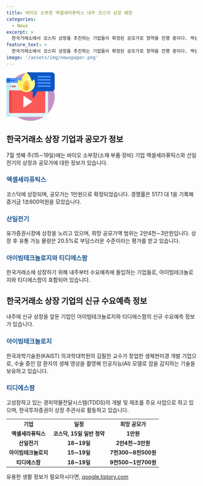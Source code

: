 ```yaml
---
title: 바이오 소부장 엑셀세라퓨틱스 내주 코스닥 상장 예정
categories:
  - News
excerpt: >
  한국거래소에서 코스피 상장을 추진하는 기업들이 확정된 공모가로 청약을 진행 중이다. 엑셀세라퓨틱스와 산일전기의 상장이 예정되어 있으며, 아이빔테크놀로지와 티디에스팜 등 2곳도 내주부터 수요예측에 돌입할 예정이다. 엑셀세라퓨틱스는 IPO로 약 162억원의 공모 자금을 확보해 미래 유망 시장으로 포트폴리오를 확장할 계획이며, 산일전기는 안정적인 실적 성장이 기대되는 상황이다. (150자)
feature_text: >
  한국거래소에서 코스피 상장을 추진하는 기업들이 확정된 공모가로 청약을 진행 중이다. 엑셀세라퓨틱스와 산일전기의 상장이 예정되어 있으며, 아이빔테크놀로지와 티디에스팜 등 2곳도 내주부터 수요예측에 돌입할 예정이다. 엑셀세라퓨틱스는 IPO로 약 162억원의 공모 자금을 확보해 미래 유망 시장으로 포트폴리오를 확장할 계획이며, 산일전기는 안정적인 실적 성장이 기대되는 상황이다. (150자)
image: '/assets/img/newspaper.png'
---
```


<p><img src="/assets/img/news.png" alt="rentncar 속보" /></p>

<h2 data-ke-size="size26">한국거래소 상장 기업과 공모가 정보</h2>

<p data-ke-size="size16">7월 셋째 주(15∼19일)에는 바이오 소부장(소재·부품·장비) 기업 엑셀세라퓨틱스와 산일전기의 상장과 공모가에 대한 정보가 있습니다.</p>

<h3><b><span style="color: #1a5490;">엑셀세라퓨틱스</span></b></h3>

<p data-ke-size="size16">코스닥에 상장되며, 공모가는 1만원으로 확정되었습니다. 경쟁률은 517.1 대 1을 기록해 증거금 1조600억원을 모았습니다.</p>

<h3><b><span style="color: #1a5490;">산일전기</span></b></h3>

<p data-ke-size="size16">유가증권시장에 상장을 노리고 있으며, 희망 공모가액 범위는 2만4천∼3만원입니다. 상장 후 유통 가능 물량은 20.5%로 부담스러운 수준이라는 평가를 받고 있습니다.</p>

<h3><b><span style="color: #1a5490;">아이빔테크놀로지와 티디에스팜</span></b></h3>

<p data-ke-size="size16">한국거래소에 상장하기 위해 내주부터 수요예측에 돌입하는 기업들로, 아이빔테크놀로지와 티디에스팜이 포함되어 있습니다.</p>

<h2 data-ke-size="size26">한국거래소 상장 기업의 신규 수요예측 정보</h2>

<p data-ke-size="size16">내주에 신규 상장을 앞둔 기업인 아이빔테크놀로지와 티디에스팜의 신규 수요예측 정보가 있습니다.</p>

<h3><b><span style="color: #1a5490;">아이빔테크놀로지</span></b></h3>

<p data-ke-size="size16">한국과학기술원(KAIST) 의과학대학원의 김필한 교수가 창업한 생체현미경 개발 기업으로, 수술 중인 암 환자의 생체 영상을 촬영해 인공지능(AI) 모델로 암을 감지하는 기술을 보유하고 있습니다.</p>

<h3><b><span style="color: #1a5490;">티디에스팜</span></b></h3>

<p data-ke-size="size16">고성장하고 있는 경피약물전달시스템(TDDS)의 개발 및 제조를 주요 사업으로 하고 있으며, 한국투자증권이 상장 주관사로 활동하고 있습니다.</p>

<table>
    <tbody>
        <tr>
            <td style="text-align: center; height: 17px;"><b>기업</b></td>
            <td style="text-align: center; height: 17px;"><b>일정</b></td>
            <td style="text-align: center; height: 17px;"><b>희망 공모가</b></td>
        </tr>
        <tr>
            <td style="text-align: center; height: 17px;"><b>엑셀세라퓨틱스</b></td>
            <td style="text-align: center; height: 17px;"><b>코스닥, 15일 일반 청약</b></td>
            <td style="text-align: center; height: 17px;"><b>1만원</b></td>
        </tr>
        <tr>
            <td style="text-align: center; height: 17px;"><b>산일전기</b></td>
            <td style="text-align: center; height: 17px;"><b>18∼19일</b></td>
            <td style="text-align: center; height: 17px;"><b>2만4천∼3만원</b></td>
        </tr>
        <tr>
            <td style="text-align: center; height: 17px;"><b>아이빔테크놀로지</b></td>
            <td style="text-align: center; height: 17px;"><b>15∼19일</b></td>
            <td style="text-align: center; height: 17px;"><b>7천300∼8천500원</b></td>
        </tr>
        <tr>
            <td style="text-align: center; height: 17px;"><b>티디에스팜</b></td>
            <td style="text-align: center; height: 17px;"><b>18∼19일</b></td>
            <td style="text-align: center; height: 17px;"><b>9천500∼1만700원</b></td>
        </tr>
    </tbody>
</table>
유용한 생활 정보가 필요하시다면, <a href="https://qoogle.tistory.com" rel="dofollow">qoogle.tistory.com</a>


